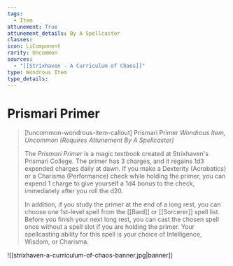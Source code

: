 ```yaml
---
tags:
  - Item
attunement: True
attunement_details: By A Spellcaster
classes: 
icon: LiComponent
rarity: Uncommon
sources:
  - "[[Strixhaven - A Curriculum of Chaos]]"
type: Wondrous Item
type_details: 
---
```


# Prismari Primer

>[!uncommon-wondrous-item-callout] Prismari Primer
>*Wondrous Item, Uncommon (Requires Attunement By A Spellcaster)*
>
>The *Prismari Primer* is a magic textbook created at Strixhaven's Prismari College. The primer has 3 charges, and it regains 1d3 expended charges daily at dawn. If you make a Dexterity (Acrobatics) or a Charisma (Performance) check while holding the primer, you can expend 1 charge to give yourself a 1d4 bonus to the check, immediately after you roll the d20.
>
>In addition, if you study the primer at the end of a long rest, you can choose one 1st-level spell from the [[Bard]] or [[Sorcerer]] spell list. Before you finish your next long rest, you can cast the chosen spell once without a spell slot if you are holding the primer. Your spellcasting ability for this spell is your choice of Intelligence, Wisdom, or Charisma.

![[strixhaven-a-curriculum-of-chaos-banner.jpg|banner]]
